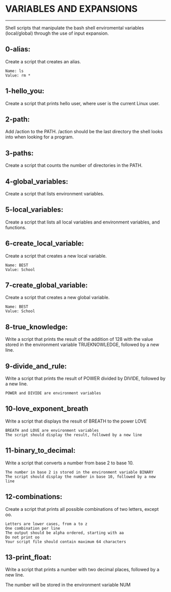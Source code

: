 # VARIABLES AND EXPANSIONS
--------------------------
Shell scripts that manipulate the bash shell enviromental variables (local/global) through the use of input expansion.

## 0-alias:
   Create a script that creates an alias.

    Name: ls
    Value: rm *

## 1-hello_you:
   Create a script that prints hello user, where user is the current Linux user.

## 2-path:
   Add /action to the PATH. /action should be the last directory the shell looks into when looking for a program.

## 3-paths:
   Create a script that counts the number of directories in the PATH.

## 4-global_variables:
   Create a script that lists environment variables.

## 5-local_variables:
   Create a script that lists all local variables and environment variables, and functions.

## 6-create_local_variable:
   Create a script that creates a new local variable.

    Name: BEST
    Value: School

## 7-create_global_variable:
   Create a script that creates a new global variable.

    Name: BEST
    Value: School

## 8-true_knowledge:
   Write a script that prints the result of the addition of 128 with the value stored in the environment variable TRUEKNOWLEDGE, followed by a new line.

## 9-divide_and_rule:
   Write a script that prints the result of POWER divided by DIVIDE, followed by a new line.

    POWER and DIVIDE are environment variables

## 10-love_exponent_breath
   Write a script that displays the result of BREATH to the power LOVE

    BREATH and LOVE are environment variables
    The script should display the result, followed by a new line

## 11-binary_to_decimal:
   Write a script that converts a number from base 2 to base 10.

    The number in base 2 is stored in the environment variable BINARY
    The script should display the number in base 10, followed by a new line

## 12-combinations:
   Create a script that prints all possible combinations of two letters, except oo.

    Letters are lower cases, from a to z
    One combination per line
    The output should be alpha ordered, starting with aa
    Do not print oo
    Your script file should contain maximum 64 characters

## 13-print_float:
   Write a script that prints a number with two decimal places, followed by a new line.

The number will be stored in the environment variable NUM

## 
